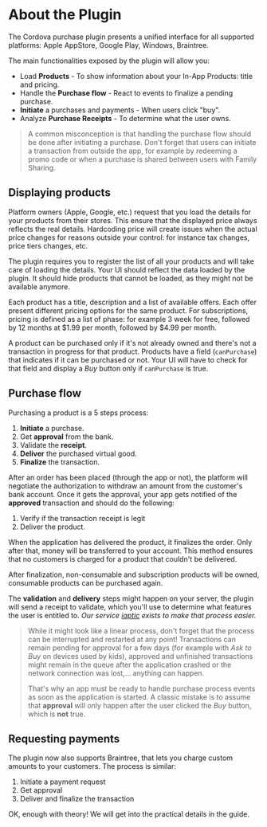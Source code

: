 # About the Plugin

The Cordova purchase plugin presents a unified interface for all supported platforms: Apple AppStore, Google Play, Windows, Braintree.

The main functionalities exposed by the plugin will allow you:

* Load **Products** - To show information about your In-App Products: title and pricing.
* Handle the **Purchase flow** - React to events to finalize a pending purchase.
* **Initiate** a purchases and payments - When users click "buy".
* Analyze **Purchase Receipts** - To determine what the user owns.

> A common misconception is that handling the purchase flow should be done after initiating a purchase. Don't forget that users can initiate a transaction from outside the app, for example by redeeming a promo code or when a purchase is shared between users with Family Sharing.

## Displaying products

Platform owners \(Apple, Google, etc.\) request that you load the details for your products from their stores. This ensure that the displayed price always reflects the real details. Hardcoding price will create issues when the actual price changes for reasons outside your control: for instance tax changes, price tiers changes, etc.

The plugin requires you to register the list of all your products and will take care of loading the details. Your UI should reflect the data loaded by the plugin. It should hide products that cannot be loaded, as they might not be available anymore.

Each product has a title, description and a list of available offers. Each offer present different pricing options for the same product. For subscriptions, pricing is defined as a list of phase: for example 3 week for free, followed by 12 months at $1.99 per month, followed by $4.99 per month.

A product can be purchased only if it's not already owned and there's not a transaction in progress for that product. Products have a field \(`canPurchase`\) that indicates if it can be purchased or not. Your UI will have to check for that field and display a _Buy_ button only if `canPurchase` is true.

## Purchase flow

Purchasing a product is a 5 steps process:

1. **Initiate** a purchase.
2. Get **approval** from the bank.
3. Validate the **receipt**.
4. **Deliver** the purchased virtual good.
5. **Finalize** the transaction.

After an order has been placed (through the app or not), the platform will negotiate the authorization to withdraw an amount from the customer's bank account. Once it gets the approval, your app gets notified of the **approved** transaction and should do the following:

1. Verify if the transaction receipt is legit
2. Deliver the product.

When the application has delivered the product, it finalizes the order. Only after that, money will be transferred to your account. This method ensures that no customers is charged for a product that couldn't be delivered.

After finalization, non-consumable and subscription products will be owned, consumable products can be purchased again.

The **validation** and **delivery** steps might happen on your server, the plugin will send a receipt to validate, which you'll use to determine what features the user is entitled to. _Our service [iaptic](https://www.iaptic.com/) exists to make that process easier._

> While it might look like a linear process, don't forget that the process can be interrupted and restarted at any point! Transactions can remain pending for approval for a few days (for example with _Ask to Buy_ on devices used by kids), approved and unfinished transactions might remain in the queue after the application crashed or the network connection was lost,... anything can happen.
> 
> That's why an app must be ready to handle purchase process events as soon as the application is started. A classic mistake is to assume that **approval** will only happen after the user clicked the _Buy_ button, which is **not** true.

## Requesting payments

The plugin now also supports Braintree, that lets you charge custom amounts to your customers. The process is similar:

1. Initiate a payment request
2. Get approval
3. Deliver and finalize the transaction

OK, enough with theory! We will get into the practical details in the guide.